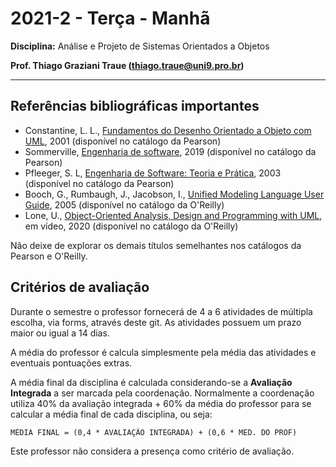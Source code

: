 # 2021-2 - Terça - Manhã
**Disciplina:** Análise e Projeto de Sistemas Orientados a Objetos

**Prof. Thiago Graziani Traue (thiago.traue@uni9.pro.br)**

***


## Referências bibliográficas importantes

 - Constantine, L. L., [Fundamentos do Desenho Orientado a Objeto com UML](https://plataforma.bvirtual.com.br/Acervo/Publicacao/33), 2001 (disponível no catálogo da Pearson)
 - Sommerville, [Engenharia de software](https://plataforma.bvirtual.com.br/Acervo/Publicacao/168127), 2019 (disponível no catálogo da Pearson)
 - Pfleeger, S. L, [Engenharia de Software: Teoria e Prática](https://plataforma.bvirtual.com.br/Acervo/Publicacao/476), 2003 (disponível no catálogo da Pearson)
 - Booch, G., Rumbaugh, J., Jacobson, I., [Unified Modeling Language User Guide](https://learning.oreilly.com/library/view/unified-modeling-language/0321267974/), 2005 (disponível no catálogo da O'Reilly)
 - Lone, U., [Object-Oriented Analysis, Design and Programming with UML](https://learning.oreilly.com/videos/object-oriented-analysis-design/9781801078405/), em vídeo, 2020 (disponível no catálogo da O'Reilly)

Não deixe de explorar os demais títulos semelhantes nos catálogos da Pearson e O'Reilly.


## Critérios de avaliação

Durante o semestre o professor fornecerá de 4 a 6 atividades de múltipla escolha, via forms, através deste git. As atividades possuem um prazo maior ou igual a 14 dias.

A média do professor é calcula simplesmente pela média das atividades e eventuais pontuações extras.

A média final da disciplina é calculada considerando-se a **Avaliação Integrada** a ser marcada pela coordenação. Normalmente a coordenação utiliza 40% da avaliação integrada + 60% da média do professor para se calcular a média final de cada disciplina, ou seja:

```
MÉDIA FINAL = (0,4 * AVALIAÇÃO INTEGRADA) + (0,6 * MED. DO PROF)
```

Este professor não considera a presença como critério de avaliação.
